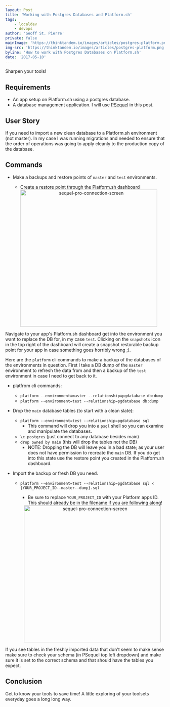 ```yaml
---
layout: Post
title: 'Working with Postgres Databases and Platform.sh'
tags:
    - localdev
    - devops
author: 'Geoff St. Pierre'
private: false
mainImage: 'https://thinktandem.io/images/articles/postgres-platform.png'
img-src: 'https://thinktandem.io/images/articles/postgres-platform.png'
byline: 'How to work with Postgres Databases on Platform.sh'
date: '2017-05-10'
---
```


Sharpen your tools!

Requirements
----

* An app setup on Platform.sh using a postgres database.
* A database management application. I will use <a href="http://www.psequel.com/">PSequel</a> in this post.

User Story
----

If you need to import a new clean database to a Platform.sh environment (not master). In my case I was running migrations and needed to ensure that the order of operations was going to apply cleanly to the production copy of the database.

Commands
----

* Make a backups and restore points of `master` and `test` environments.
  * Create a restore point through the Platform.sh dashboard

  <center>
    <img alt="sequel-pro-connection-screen" src="/images/articles/platform-restore-point.png" width="433" align="center" />
  </center>

Navigate to your app's Platform.sh dashboard get into the environment you want to replace the DB for, in my case `test`.  Clicking on the `snapshots` icon in the top right of the dashboard will create a snapshot restorable backup point for your app in case something goes horribly wrong ;).

Here are the `platform` cli commands to make a backup of the databases of the environments in question.  First I take a DB dump of the `master` environment to refresh the data from and then a backup of the `test` environment in case I need to get back to it.
* platfrom cli commands:
  * `platform --environment=master --relationship=pgdatabase db:dump`
  * `platform --environment=test --relationship=pgdatabase db:dump`

* Drop the `main` database tables (to start with a clean slate):
  * `platform --environment=test --relationship=pgdatabase sql`
    * This command will drop you into a `psql` shell so you can examine and manipulate the databases.
  * `\c postgres` (just connect to any database besides main)
  * `drop owned by main` (this will drop the tables not the DB)
    * NOTE: Dropping the DB will leave you in a bad state; as your user does not
    have permission to recreate the `main` DB.  If you do get into this state use
    the restore point you created in the Platform.sh dashboard.

* Import the backup or fresh DB you need.
  * `platform --environment=test --relationship=pgdatabase sql < {YOUR_PROJECT_ID--master--dump}.sql`
    * Be sure to replace `YOUR_PROJECT_ID` with your Platform apps ID.  This should already be in the filename if you are following along!

    <center>
      <img alt="sequel-pro-connection-screen" src="/images/articles/psequel-dropdown-schema.png" width="433" align="center" />
    </center>
If you see tables in the freshly imported data that don't seem to make sense make sure to check your schema
(in PSequel top left dropdown) and make sure it is set to the correct schema and that should
have the tables you expect.

Conclusion
----

Get to know your tools to save time!  A little exploring of your toolsets everyday goes a long long way.
